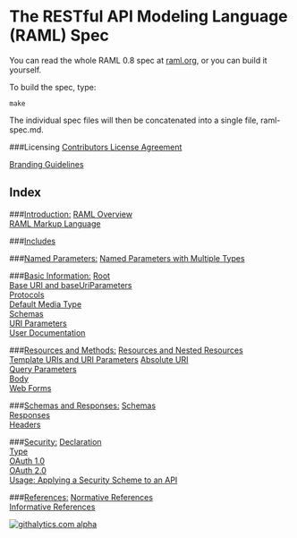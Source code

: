 # The RESTful API Modeling Language (RAML) Spec

You can read the whole RAML 0.8 spec at [raml.org](http://raml.org/spec.html), or you can build it yourself. 

To build the spec, type:

    make

The individual spec files will then be concatenated into a single file, raml-spec.md.

###Licensing
[Contributors License Agreement](https://github.com/raml-org/raml-spec/blob/master/legal/contribution_agreement.docx)

[Branding Guidelines](https://github.com/raml-org/raml-spec/blob/master/legal/brand_guidelines.pdf)

## Index

###[Introduction:](https://github.com/raml-org/raml-spec/blob/master/01_introduction.md)
[RAML Overview](https://github.com/raml-org/raml-spec/blob/master/01_introduction.md#overview)  
[RAML Markup Language](https://github.com/raml-org/raml-spec/blob/master/01_introduction.md#markup-language)

###[Includes](https://github.com/raml-org/raml-spec/blob/master/02_includes.md)

###[Named Parameters:](https://github.com/raml-org/raml-spec/blob/master/03_named_parameters.md)
[Named Parameters with Multiple Types](https://github.com/raml-org/raml-spec/blob/master/03_named_parameters.md#named-parameters-with-multiple-types)

###[Basic Information:](https://github.com/raml-org/raml-spec/blob/master/04_basic_information.md)
[Root](https://github.com/raml-org/raml-spec/blob/master/04_basic_information.md#root-section)  
[Base URI and baseUriParameters](https://github.com/raml-org/raml-spec/blob/master/04_basic_information.md#base-uri-and-baseuriparameters)  
[Protocols](https://github.com/raml-org/raml-spec/blob/master/04_basic_information.md#protocols)  
[Default Media Type](https://github.com/raml-org/raml-spec/blob/master/04_basic_information.md#default-media-type)  
[Schemas](https://github.com/raml-org/raml-spec/blob/master/04_basic_information.md#schemas)  
[URI Parameters](https://github.com/raml-org/raml-spec/blob/master/04_basic_information.md#uri-parameters)  
[User Documentation](https://github.com/raml-org/raml-spec/blob/master/04_basic_information.md#user-documentation)

###[Resources and Methods:](https://github.com/raml-org/raml-spec/blob/master/05_resources_and_methods.md)
[Resources and Nested Resources](https://github.com/raml-org/raml-spec/blob/master/05_resources_and_methods.md#resources-and-nested-resources)  
[Template URIs and URI Parameters](https://github.com/raml-org/raml-spec/blob/master/05_resources_and_methods.md#template-uris-and-uri-parameters)
[Absolute URI](https://github.com/raml-org/raml-spec/blob/master/05_resources_and_methods.md#absolute-uri)  
[Query Parameters](https://github.com/raml-org/raml-spec/blob/master/05_resources_and_methods.md#query-strings)  
[Body](https://github.com/raml-org/raml-spec/blob/master/05_resources_and_methods.md#body)  
[Web Forms](https://github.com/raml-org/raml-spec/blob/master/05_resources_and_methods.md#web-forms)  

###[Schemas and Responses:](https://github.com/raml-org/raml-spec/blob/master/06_schemas_and_responses.md)
[Schemas](https://github.com/raml-org/raml-spec/blob/master/06_schemas_and_responses.md#schema)  
[Responses](https://github.com/raml-org/raml-spec/blob/master/06_schemas_and_responses.md#responses)  
[Headers](https://github.com/raml-org/raml-spec/blob/master/06_schemas_and_responses.md#headers)

###[Security:](https://github.com/raml-org/raml-spec/blob/master/08_security.md)
[Declaration](https://github.com/raml-org/raml-spec/blob/master/08_security.md#declaration)  
[Type](https://github.com/raml-org/raml-spec/blob/master/08_security.md#type)  
[OAuth 1.0](https://github.com/raml-org/raml-spec/blob/master/08_security.md#oauth-10)  
[OAuth 2.0](https://github.com/raml-org/raml-spec/blob/master/08_security.md#oauth-20)  
[Usage: Applying a Security Scheme to an API](https://github.com/raml-org/raml-spec/blob/master/08_security.md#usage-applying-a-security-scheme-to-an-api)

###[References:](https://github.com/raml-org/raml-spec/blob/master/09_references.md)
[Normative References](https://github.com/raml-org/raml-spec/blob/master/09_references.md#normative-references)  
[Informative References](https://github.com/raml-org/raml-spec/blob/master/09_references.md#informative-references)

[![githalytics.com alpha](https://cruel-carlota.pagodabox.com/2c379a9b36749a80379d5f3f328a8bed "githalytics.com")](http://githalytics.com/raml-org/raml-spec)
